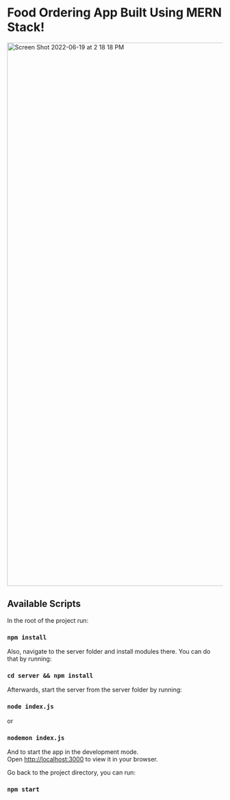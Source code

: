 # Food Ordering App Built Using MERN Stack!
<img width="1266" alt="Screen Shot 2022-06-19 at 2 18 18 PM" src="https://user-images.githubusercontent.com/50160672/180350693-92a71ecb-7672-49b1-8943-188e96d13ee6.png">


## Available Scripts

In the root of the project run:

### `npm install`

Also, navigate to the server folder and install modules there. You can do that by running:

### `cd server && npm install`

Afterwards, start the server from the server folder by running:

### `node index.js`

or 

### `nodemon index.js`

And to start the app in the development mode.\
Open [http://localhost:3000](http://localhost:3000) to view it in your browser.

Go back to the project directory, you can run:

### `npm start`
